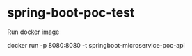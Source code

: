 # spring-boot-poc-test


Run docker image 

 docker run -p 8080:8080 -t springboot-microservice-poc-api

